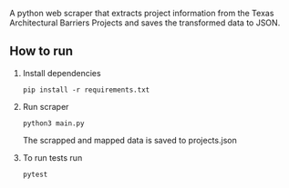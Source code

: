 A python web scraper that extracts project information from the Texas Architectural Barriers Projects and saves the transformed data to JSON.


## How to run

1. Install dependencies

    ```pip install -r requirements.txt```

2. Run scraper

    ```python3 main.py```
    
    The scrapped and mapped data is saved to projects.json

3. To run tests run

    ```pytest```
